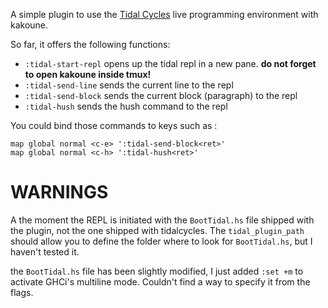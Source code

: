 A simple plugin to use the [Tidal Cycles](https://tidalcycles.org/) live programming environment with kakoune.

So far, it offers the following functions:

- `:tidal-start-repl` opens up the tidal repl in a new pane. **do not forget to open kakoune inside tmux!**
- `:tidal-send-line` sends the current line to the repl
- `:tidal-send-block` sends the current block (paragraph) to the repl
- `:tidal-hush` sends the hush command to the repl

You could bind those commands to keys such as :

```
map global normal <c-e> ':tidal-send-block<ret>'
map global normal <c-h> ':tidal-hush<ret>'
```

# WARNINGS

A the moment the REPL is initiated with the `BootTidal.hs` file shipped with the plugin, not the one shipped with tidalcycles. The `tidal_plugin_path` should allow you to define the folder where to look for `BootTidal.hs`, but I haven't tested it.

the `BootTidal.hs` file has been slightly modified, I just added `:set +m` to activate GHCi's multiline mode. Couldn't find a way to specify it from the flags.
